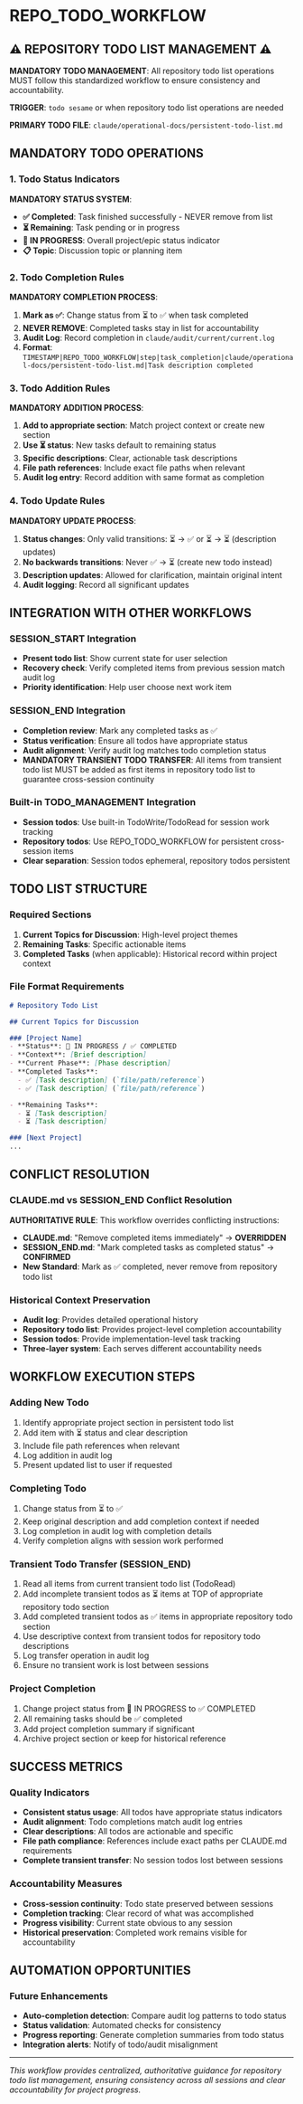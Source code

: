 # REPO_TODO_WORKFLOW

## ⚠️ REPOSITORY TODO LIST MANAGEMENT ⚠️

**MANDATORY TODO MANAGEMENT**: All repository todo list operations MUST follow this standardized workflow to ensure consistency and accountability.

**TRIGGER**: `todo sesame` or when repository todo list operations are needed

**PRIMARY TODO FILE**: `claude/operational-docs/persistent-todo-list.md`

## MANDATORY TODO OPERATIONS

### 1. Todo Status Indicators
**MANDATORY STATUS SYSTEM**:
- **✅ Completed**: Task finished successfully - NEVER remove from list
- **⏳ Remaining**: Task pending or in progress
- **🔄 IN PROGRESS**: Overall project/epic status indicator
- **📋 Topic**: Discussion topic or planning item

### 2. Todo Completion Rules
**MANDATORY COMPLETION PROCESS**:
1. **Mark as ✅**: Change status from ⏳ to ✅ when task completed
2. **NEVER REMOVE**: Completed tasks stay in list for accountability
3. **Audit Log**: Record completion in `claude/audit/current/current.log`
4. **Format**: `TIMESTAMP|REPO_TODO_WORKFLOW|step|task_completion|claude/operational-docs/persistent-todo-list.md|Task description completed`

### 3. Todo Addition Rules
**MANDATORY ADDITION PROCESS**:
1. **Add to appropriate section**: Match project context or create new section
2. **Use ⏳ status**: New tasks default to remaining status
3. **Specific descriptions**: Clear, actionable task descriptions
4. **File path references**: Include exact file paths when relevant
5. **Audit log entry**: Record addition with same format as completion

### 4. Todo Update Rules
**MANDATORY UPDATE PROCESS**:
1. **Status changes**: Only valid transitions: ⏳ → ✅ or ⏳ → ⏳ (description updates)
2. **No backwards transitions**: Never ✅ → ⏳ (create new todo instead)
3. **Description updates**: Allowed for clarification, maintain original intent
4. **Audit logging**: Record all significant updates

## INTEGRATION WITH OTHER WORKFLOWS

### SESSION_START Integration
- **Present todo list**: Show current state for user selection
- **Recovery check**: Verify completed items from previous session match audit log
- **Priority identification**: Help user choose next work item

### SESSION_END Integration
- **Completion review**: Mark any completed tasks as ✅
- **Status verification**: Ensure all todos have appropriate status
- **Audit alignment**: Verify audit log matches todo completion status
- **MANDATORY TRANSIENT TODO TRANSFER**: All items from transient todo list MUST be added as first items in repository todo list to guarantee cross-session continuity

### Built-in TODO_MANAGEMENT Integration
- **Session todos**: Use built-in TodoWrite/TodoRead for session work tracking
- **Repository todos**: Use REPO_TODO_WORKFLOW for persistent cross-session items
- **Clear separation**: Session todos ephemeral, repository todos persistent

## TODO LIST STRUCTURE

### Required Sections
1. **Current Topics for Discussion**: High-level project themes
2. **Remaining Tasks**: Specific actionable items
3. **Completed Tasks** (when applicable): Historical record within project context

### File Format Requirements
```markdown
# Repository Todo List

## Current Topics for Discussion

### [Project Name]
- **Status**: 🔄 IN PROGRESS / ✅ COMPLETED
- **Context**: [Brief description]
- **Current Phase**: [Phase description]
- **Completed Tasks**:
  - ✅ [Task description] (`file/path/reference`)
  - ✅ [Task description] (`file/path/reference`)

- **Remaining Tasks**:
  - ⏳ [Task description]
  - ⏳ [Task description]

### [Next Project]
...
```

## CONFLICT RESOLUTION

### CLAUDE.md vs SESSION_END Conflict Resolution
**AUTHORITATIVE RULE**: This workflow overrides conflicting instructions:
- **CLAUDE.md**: "Remove completed items immediately" → **OVERRIDDEN**
- **SESSION_END.md**: "Mark completed tasks as completed status" → **CONFIRMED**
- **New Standard**: Mark as ✅ completed, never remove from repository todo list

### Historical Context Preservation
- **Audit log**: Provides detailed operational history
- **Repository todo list**: Provides project-level completion accountability
- **Session todos**: Provide implementation-level task tracking
- **Three-layer system**: Each serves different accountability needs

## WORKFLOW EXECUTION STEPS

### Adding New Todo
1. Identify appropriate project section in persistent todo list
2. Add item with ⏳ status and clear description
3. Include file path references when relevant
4. Log addition in audit log
5. Present updated list to user if requested

### Completing Todo
1. Change status from ⏳ to ✅
2. Keep original description and add completion context if needed
3. Log completion in audit log with completion details
4. Verify completion aligns with session work performed

### Transient Todo Transfer (SESSION_END)
1. Read all items from current transient todo list (TodoRead)
2. Add incomplete transient todos as ⏳ items at TOP of appropriate repository todo section
3. Add completed transient todos as ✅ items in appropriate repository todo section
4. Use descriptive context from transient todos for repository todo descriptions
5. Log transfer operation in audit log
6. Ensure no transient work is lost between sessions

### Project Completion
1. Change project status from 🔄 IN PROGRESS to ✅ COMPLETED
2. All remaining tasks should be ✅ completed
3. Add project completion summary if significant
4. Archive project section or keep for historical reference

## SUCCESS METRICS

### Quality Indicators
- **Consistent status usage**: All todos have appropriate status indicators
- **Audit alignment**: Todo completions match audit log entries
- **Clear descriptions**: All todos are actionable and specific
- **File path compliance**: References include exact paths per CLAUDE.md requirements
- **Complete transient transfer**: No session todos lost between sessions

### Accountability Measures
- **Cross-session continuity**: Todo state preserved between sessions
- **Completion tracking**: Clear record of what was accomplished
- **Progress visibility**: Current state obvious to any session
- **Historical preservation**: Completed work remains visible for accountability

## AUTOMATION OPPORTUNITIES

### Future Enhancements
- **Auto-completion detection**: Compare audit log patterns to todo status
- **Status validation**: Automated checks for consistency
- **Progress reporting**: Generate completion summaries from todo status
- **Integration alerts**: Notify of todo/audit misalignment

---

*This workflow provides centralized, authoritative guidance for repository todo list management, ensuring consistency across all sessions and clear accountability for project progress.*